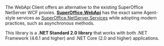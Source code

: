 The WebApi Client offers an alternative to the existing SuperOffice NetServer WCF proxies. **[SuperOffice.WebApi][2]** has the exact same Agent-style services as [SuperOffice.NetServer.Services][1] while adopting modern practices, such as asynchronous methods.

This library is a **.NET Standard 2.0 library** that works with both .NET Framework (4.6.1 and higher) and .NET Core (2.0 and higher) applications.

<!-- Referenced links -->
[1]: https://www.nuget.org/packages/SuperOffice.NetServer.Services
[2]: https://www.nuget.org/packages/SuperOffice.WebApi
